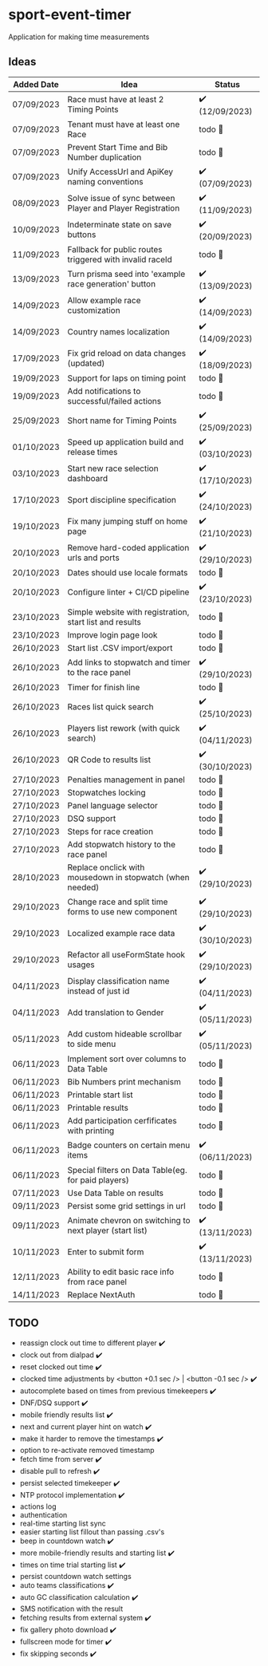 # sport-event-timer

Application for making time measurements

## Ideas

| Added Date | Idea                                                       | Status                          |
| ---------- | ---------------------------------------------------------- | ------------------------------- |
| 07/09/2023 | Race must have at least 2 Timing Points                    | :heavy_check_mark: (12/09/2023) |
| 07/09/2023 | Tenant must have at least one Race                         | todo :date:                     |
| 07/09/2023 | Prevent Start Time and Bib Number duplication              | todo :date:                     |
| 07/09/2023 | Unify AccessUrl and ApiKey naming conventions              | :heavy_check_mark: (07/09/2023) |
| 08/09/2023 | Solve issue of sync between Player and Player Registration | :heavy_check_mark: (11/09/2023) |
| 10/09/2023 | Indeterminate state on save buttons                        | :heavy_check_mark: (20/09/2023) |
| 11/09/2023 | Fallback for public routes triggered with invalid raceId   | todo :date:                     |
| 13/09/2023 | Turn prisma seed into 'example race generation' button     | :heavy_check_mark: (13/09/2023) |
| 14/09/2023 | Allow example race customization                           | :heavy_check_mark: (14/09/2023) |
| 14/09/2023 | Country names localization                                 | :heavy_check_mark: (14/09/2023) |
| 17/09/2023 | Fix grid reload on data changes (updated)                  | :heavy_check_mark: (18/09/2023) |
| 19/09/2023 | Support for laps on timing point                           | todo :date:                     |
| 19/09/2023 | Add notifications to successful/failed actions             | todo :date:                     |
| 25/09/2023 | Short name for Timing Points                               | :heavy_check_mark: (25/09/2023) |
| 01/10/2023 | Speed up application build and release times               | :heavy_check_mark: (03/10/2023) |
| 03/10/2023 | Start new race selection dashboard                         | :heavy_check_mark: (17/10/2023) |
| 17/10/2023 | Sport discipline specification                             | :heavy_check_mark: (24/10/2023) |
| 19/10/2023 | Fix many jumping stuff on home page                        | :heavy_check_mark: (21/10/2023) |
| 20/10/2023 | Remove hard-coded application urls and ports               | :heavy_check_mark: (29/10/2023) |
| 20/10/2023 | Dates should use locale formats                            | todo :date:                     |
| 20/10/2023 | Configure linter + CI/CD pipeline                          | :heavy_check_mark: (23/10/2023) |
| 23/10/2023 | Simple website with registration, start list and results   | todo :date:                     |
| 23/10/2023 | Improve login page look                                    | todo :date:                     |
| 26/10/2023 | Start list .CSV import/export                              | todo :date:                     |
| 26/10/2023 | Add links to stopwatch and timer to the race panel         | :heavy_check_mark: (29/10/2023) |
| 26/10/2023 | Timer for finish line                                      | todo :date:                     |
| 26/10/2023 | Races list quick search                                    | :heavy_check_mark: (25/10/2023) |
| 26/10/2023 | Players list rework (with quick search)                    | :heavy_check_mark: (04/11/2023) |
| 26/10/2023 | QR Code to results list                                    | :heavy_check_mark: (30/10/2023) |
| 27/10/2023 | Penalties management in panel                              | todo :date:                     |
| 27/10/2023 | Stopwatches locking                                        | todo :date:                     |
| 27/10/2023 | Panel language selector                                    | todo :date:                     |
| 27/10/2023 | DSQ support                                                | todo :date:                     |
| 27/10/2023 | Steps for race creation                                    | todo :date:                     |
| 27/10/2023 | Add stopwatch history to the race panel                    | todo :date:                     |
| 28/10/2023 | Replace onclick with mousedown in stopwatch (when needed)  | :heavy_check_mark: (29/10/2023) |
| 29/10/2023 | Change race and split time forms to use new component      | :heavy_check_mark: (29/10/2023) |
| 29/10/2023 | Localized example race data                                | :heavy_check_mark: (30/10/2023) |
| 29/10/2023 | Refactor all useFormState<T> hook usages                   | :heavy_check_mark: (29/10/2023) |
| 04/11/2023 | Display classification name instead of just id             | :heavy_check_mark: (04/11/2023) |
| 04/11/2023 | Add translation to Gender                                  | :heavy_check_mark: (05/11/2023) |
| 05/11/2023 | Add custom hideable scrollbar to side menu                 | :heavy_check_mark: (05/11/2023) |
| 06/11/2023 | Implement sort over columns to Data Table                  | todo :date:                     |
| 06/11/2023 | Bib Numbers print mechanism                                | todo :date:                     |
| 06/11/2023 | Printable start list                                       | todo :date:                     |
| 06/11/2023 | Printable results                                          | todo :date:                     |
| 06/11/2023 | Add participation cerfificates with printing               | todo :date:                     |
| 06/11/2023 | Badge counters on certain menu items                       | :heavy_check_mark: (06/11/2023) |
| 06/11/2023 | Special filters on Data Table(eg. for paid players)        | todo :date:                     |
| 07/11/2023 | Use Data Table on results                                  | todo :date:                     |
| 09/11/2023 | Persist some grid settings in url                          | todo :date:                     |
| 09/11/2023 | Animate chevron on switching to next player (start list)   | :heavy_check_mark: (13/11/2023) |
| 10/11/2023 | Enter to submit form                                       | :heavy_check_mark: (13/11/2023) |
| 12/11/2023 | Ability to edit basic race info from race panel            | todo :date:                     |
| 14/11/2023 | Replace NextAuth                                           | todo :date:                     |

## TODO

-   reassign clock out time to different player :heavy_check_mark:
-   clock out from dialpad :heavy_check_mark:
-   reset clocked out time :heavy_check_mark:
-   clocked time adjustments by <button +0.1 sec /> | <button -0.1 sec /> :heavy_check_mark:
-   autocomplete based on times from previous timekeepers :heavy_check_mark:
-   DNF/DSQ support :heavy_check_mark:
-   mobile friendly results list :heavy_check_mark:
-   next and current player hint on watch :heavy_check_mark:
-   make it harder to remove the timestamps :heavy_check_mark:
-   option to re-activate removed timestamp
-   fetch time from server :heavy_check_mark:
-   disable pull to refresh :heavy_check_mark:
-   persist selected timekeeper :heavy_check_mark:
-   NTP protocol implementation :heavy_check_mark:
-   actions log
-   authentication
-   real-time starting list sync
-   easier starting list fillout than passing .csv's
-   beep in countdown watch :heavy_check_mark:
-   more mobile-friendly results and starting list :heavy_check_mark:
-   times on time trial starting list :heavy_check_mark:
-   persist countdown watch settings
-   auto teams classifications :heavy_check_mark:
-   auto GC classification calculation :heavy_check_mark:
-   SMS notification with the result
-   fetching results from external system :heavy_check_mark:
-   fix gallery photo download :heavy_check_mark:
-   fullscreen mode for timer :heavy_check_mark:
-   fix skipping seconds :heavy_check_mark:
